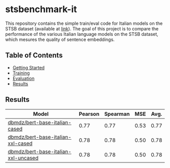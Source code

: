 # stsbenchmark-it

This repository contains the simple train/eval code for Italian models on the STSB dataset (available at [link](https://huggingface.co/datasets/stsb_multi_mt)).
The goal of this project is to compare the performance of the various Italian language models on the STSB dataset, which mesures the quality of sentence embeddings.

## Table of Contents

- [Getting Started](#getting-started)
- [Training](#training)
- [Evaluation](#evaluation)
- [Results](#results)

## Results

| Model                                                                                             | Pearson | Spearman | MSE  | Avg. |
| ------------------------------------------------------------------------------------------------- | ------- | -------- | ---- | ---- |
| [dbmdz/bert-base-italian-cased](https://huggingface.co/dbmdz/bert-base-italian-cased)             | 0.77    | 0.77     | 0.53 | 0.77 |
| [dbmdz/bert-base-italian-xxl-cased](https://huggingface.co/dbmdz/bert-base-italian-xxl-cased)     | 0.78    | 0.78     | 0.50 | 0.78 |
| [dbmdz/bert-base-italian-xxl-uncased](https://huggingface.co/dbmdz/bert-base-italian-xxl-uncased) | 0.78    | 0.78     | 0.50 | 0.78 |



